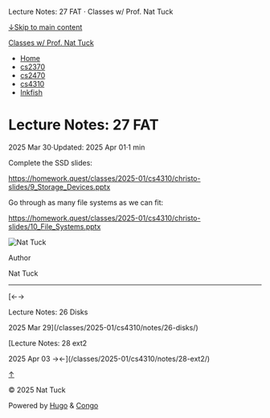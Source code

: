 Lecture Notes: 27 FAT · Classes w/ Prof. Nat Tuck



[↓Skip to main content](#main-content)

[Classes w/ Prof. Nat Tuck](/)

* [Home](/)
* [cs2370](/classes/2025-01/cs2370/)
* [cs2470](/classes/2025-01/cs2470/)
* [cs4310](/classes/2025-01/cs4310/)
* [Inkfish](https://inkfish.homework.quest/)

Lecture Notes: 27 FAT
=====================

2025 Mar 30·Updated: 2025 Apr 01·1 min

Complete the SSD slides:

<https://homework.quest/classes/2025-01/cs4310/christo-slides/9_Storage_Devices.pptx>

Go through as many file systems as we can fit:

<https://homework.quest/classes/2025-01/cs4310/christo-slides/10_File_Systems.pptx>

![Nat Tuck](/img/author.jpg)

Author

Nat Tuck

---

[←→

Lecture Notes: 26 Disks

2025 Mar 29](/classes/2025-01/cs4310/notes/26-disks/)

[Lecture Notes: 28 ext2

2025 Apr 03
→←](/classes/2025-01/cs4310/notes/28-ext2/)

[↑](#the-top "Scroll to top")

©
2025
Nat Tuck

Powered by [Hugo](https://gohugo.io/) & [Congo](https://github.com/jpanther/congo)